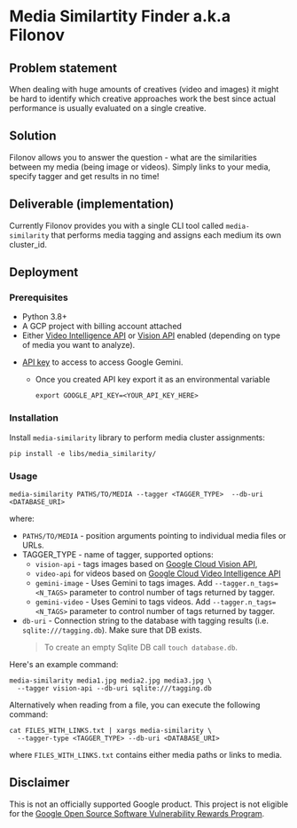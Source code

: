 # Media Similartity Finder a.k.a Filonov

## Problem statement

When dealing with huge amounts of creatives (video and images) it might be hard
to identify which creative approaches work the best since actual performance is
usually evaluated on a single creative.

## Solution

Filonov allows you to answer the question - what are the similarities between
my media (being image or videos). Simply links to your media, specify tagger
and get results in no time!

## Deliverable (implementation)

Currently Filonov provides you with a single CLI tool called `media-similarity`
that performs media tagging and assigns each medium its own cluster_id.

## Deployment

### Prerequisites

- Python 3.8+
- A GCP project with billing account attached
- Either [Video Intelligence API](https://console.cloud.google.com/apis/library/videointelligence.googleapis.com) or [Vision API](https://console.cloud.google.com/apis/library/vision.googleapis.com) enabled (depending on type of media you want to analyze).
* [API key](https://support.google.com/googleapi/answer/6158862?hl=en) to access to access Google Gemini.
  - Once you created API key export it as an environmental variable

    ```
    export GOOGLE_API_KEY=<YOUR_API_KEY_HERE>
    ```

### Installation

Install `media-similarity` library to perform media cluster assignments:

```
pip install -e libs/media_similarity/
```

### Usage

```
media-similarity PATHS/TO/MEDIA --tagger <TAGGER_TYPE>  --db-uri <DATABASE_URI>
```
where:
* `PATHS/TO/MEDIA` - position arguments pointing to individual media files or URLs.
* TAGGER_TYPE - name of tagger, supported options:
  * `vision-api` - tags images based on [Google Cloud Vision API](https://cloud.google.com/vision/),
  * `video-api` for videos based on [Google Cloud Video Intelligence API](https://cloud.google.com/video-intelligence/)
  * `gemini-image` - Uses Gemini to tags images. Add `--tagger.n_tags=<N_TAGS>`
     parameter to control number of tags returned by tagger.
  * `gemini-video` - Uses Gemini to tags videos. Add `--tagger.n_tags=<N_TAGS>`
     parameter to control number of tags returned by tagger.
* `db-uri` - Connection string to the database with tagging results
  (i.e. `sqlite:///tagging.db`). Make sure that DB exists.
  > To create an empty Sqlite DB call `touch database.db`.


Here's an example command:

```
media-similarity media1.jpg media2.jpg media3.jpg \
  --tagger vision-api --db-uri sqlite:///tagging.db
```


Alternatively when reading from a file, you can execute the following command:

```
cat FILES_WITH_LINKS.txt | xargs media-similarity \
  --tagger-type <TAGGER_TYPE> --db-uri <DATABASE_URI>
```

where `FILES_WITH_LINKS.txt` contains either media paths or links to media.

## Disclaimer
This is not an officially supported Google product. This project is not
eligible for the [Google Open Source Software Vulnerability Rewards
Program](https://bughunters.google.com/open-source-security).

